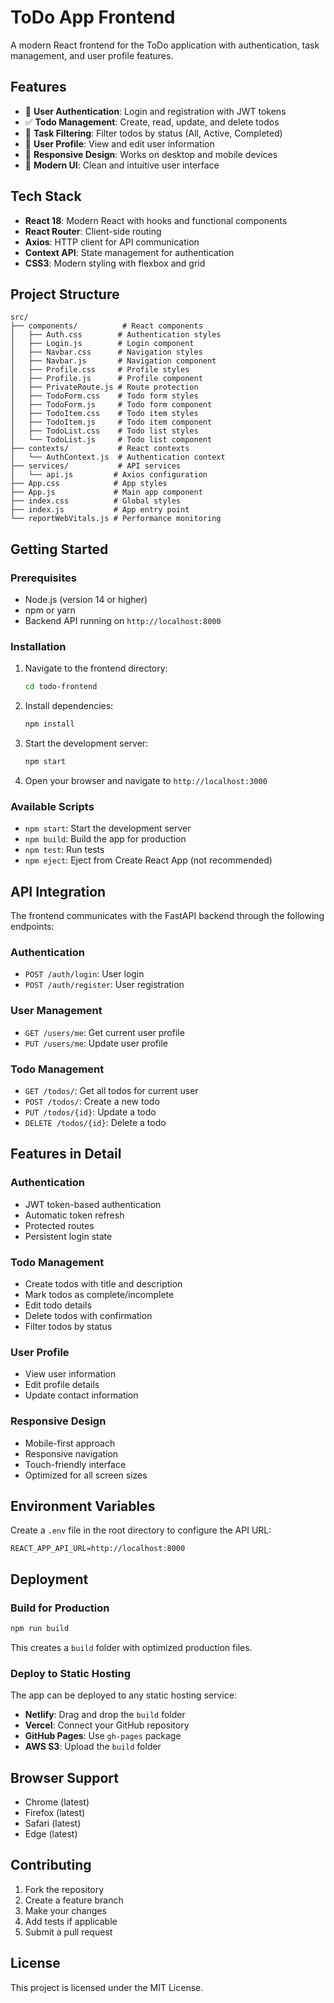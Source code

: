# ToDo App Frontend

A modern React frontend for the ToDo application with authentication, task management, and user profile features.

## Features

- 🔐 **User Authentication**: Login and registration with JWT tokens
- ✅ **Todo Management**: Create, read, update, and delete todos
- 🎯 **Task Filtering**: Filter todos by status (All, Active, Completed)
- 👤 **User Profile**: View and edit user information
- 📱 **Responsive Design**: Works on desktop and mobile devices
- 🎨 **Modern UI**: Clean and intuitive user interface

## Tech Stack

- **React 18**: Modern React with hooks and functional components
- **React Router**: Client-side routing
- **Axios**: HTTP client for API communication
- **Context API**: State management for authentication
- **CSS3**: Modern styling with flexbox and grid

## Project Structure

```
src/
├── components/          # React components
│   ├── Auth.css        # Authentication styles
│   ├── Login.js        # Login component
│   ├── Navbar.css      # Navigation styles
│   ├── Navbar.js       # Navigation component
│   ├── Profile.css     # Profile styles
│   ├── Profile.js      # Profile component
│   ├── PrivateRoute.js # Route protection
│   ├── TodoForm.css    # Todo form styles
│   ├── TodoForm.js     # Todo form component
│   ├── TodoItem.css    # Todo item styles
│   ├── TodoItem.js     # Todo item component
│   ├── TodoList.css    # Todo list styles
│   └── TodoList.js     # Todo list component
├── contexts/           # React contexts
│   └── AuthContext.js  # Authentication context
├── services/           # API services
│   └── api.js         # Axios configuration
├── App.css            # App styles
├── App.js             # Main app component
├── index.css          # Global styles
├── index.js           # App entry point
└── reportWebVitals.js # Performance monitoring
```

## Getting Started

### Prerequisites

- Node.js (version 14 or higher)
- npm or yarn
- Backend API running on `http://localhost:8000`

### Installation

1. Navigate to the frontend directory:
   ```bash
   cd todo-frontend
   ```

2. Install dependencies:
   ```bash
   npm install
   ```

3. Start the development server:
   ```bash
   npm start
   ```

4. Open your browser and navigate to `http://localhost:3000`

### Available Scripts

- `npm start`: Start the development server
- `npm build`: Build the app for production
- `npm test`: Run tests
- `npm eject`: Eject from Create React App (not recommended)

## API Integration

The frontend communicates with the FastAPI backend through the following endpoints:

### Authentication
- `POST /auth/login`: User login
- `POST /auth/register`: User registration

### User Management
- `GET /users/me`: Get current user profile
- `PUT /users/me`: Update user profile

### Todo Management
- `GET /todos/`: Get all todos for current user
- `POST /todos/`: Create a new todo
- `PUT /todos/{id}`: Update a todo
- `DELETE /todos/{id}`: Delete a todo

## Features in Detail

### Authentication
- JWT token-based authentication
- Automatic token refresh
- Protected routes
- Persistent login state

### Todo Management
- Create todos with title and description
- Mark todos as complete/incomplete
- Edit todo details
- Delete todos with confirmation
- Filter todos by status

### User Profile
- View user information
- Edit profile details
- Update contact information

### Responsive Design
- Mobile-first approach
- Responsive navigation
- Touch-friendly interface
- Optimized for all screen sizes

## Environment Variables

Create a `.env` file in the root directory to configure the API URL:

```
REACT_APP_API_URL=http://localhost:8000
```

## Deployment

### Build for Production

```bash
npm run build
```

This creates a `build` folder with optimized production files.

### Deploy to Static Hosting

The app can be deployed to any static hosting service:

- **Netlify**: Drag and drop the `build` folder
- **Vercel**: Connect your GitHub repository
- **GitHub Pages**: Use `gh-pages` package
- **AWS S3**: Upload the `build` folder

## Browser Support

- Chrome (latest)
- Firefox (latest)
- Safari (latest)
- Edge (latest)

## Contributing

1. Fork the repository
2. Create a feature branch
3. Make your changes
4. Add tests if applicable
5. Submit a pull request

## License

This project is licensed under the MIT License. 